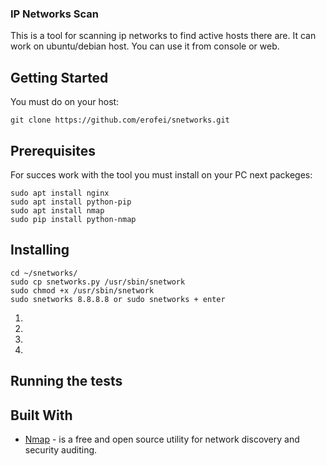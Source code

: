 ### IP Networks Scan

This is a tool for scanning ip networks to find active hosts there are. It can work on ubuntu/debian host. You can use it from console or web.

## Getting Started

You must do on your host:

```
git clone https://github.com/erofei/snetworks.git
```

## Prerequisites

For succes work with the tool you must install on your PC next packeges:

```
sudo apt install nginx
sudo apt install python-pip
sudo apt install nmap 
sudo pip install python-nmap
```

## Installing

```
cd ~/snetworks/
sudo cp snetworks.py /usr/sbin/snetwork
sudo chmod +x /usr/sbin/snetwork
sudo snetworks 8.8.8.8 or sudo snetworks + enter
```
1.
1.
1.
1.

## Running the tests

## Built With

* [Nmap](https://nmap.org/) - is a free and open source utility for network discovery and security auditing. 
